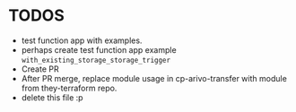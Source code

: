 # TODOS

- test function app with examples.
- perhaps create test function app example `with_existing_storage_storage_trigger`
- Create PR
- After PR merge, replace module usage in cp-arivo-transfer with module from
  they-terraform repo.
- delete this file :p
